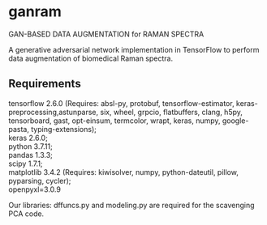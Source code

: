 # ganram
GAN-BASED DATA AUGMENTATION for RAMAN SPECTRA 

A generative adversarial network implementation in TensorFlow to perform data augmentation of biomedical Raman spectra.

## Requirements
tensorflow 2.6.0 (Requires: absl-py, protobuf, tensorflow-estimator, keras-preprocessing,astunparse, six, wheel, grpcio, flatbuffers, clang, h5py, tensorboard, gast, opt-einsum, termcolor, wrapt, keras, numpy, google-pasta, typing-extensions);  
keras 2.6.0;  
python 3.7.11;  
pandas 1.3.3;  
scipy 1.7.1;  
matplotlib 3.4.2 (Requires: kiwisolver, numpy, python-dateutil, pillow, pyparsing, cycler);  
openpyxl=3.0.9  

Our libraries: dffuncs.py and modeling.py are required for the scavenging PCA code.

